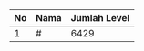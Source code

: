 | No | Nama            | Jumlah Level |
|----|-----------------|--------------|
| 1  | #    |    6429        |
